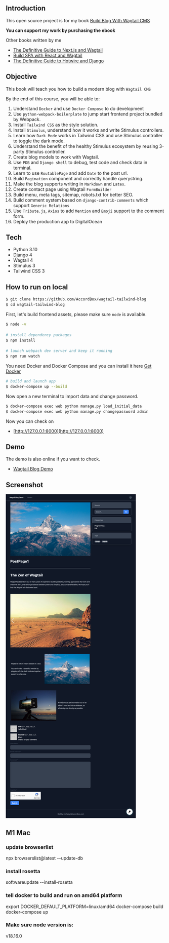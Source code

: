 ## Introduction

This open source project is for my book [Build Blog With Wagtail CMS](https://leanpub.com/buildblogwithwagtailcms/)

**You can support my work by purchasing the ebook**

Other books written by me

* [The Definitive Guide to Next.js and Wagtail](https://leanpub.com/the-definitive-guide-to-nextjs-and-wagtail/)
* [Build SPA with React and Wagtail](https://leanpub.com/react-wagtail)
* [The Definitive Guide to Hotwire and Django](https://leanpub.com/hotwire-django)

## Objective

This book will teach you how to build a modern blog with `Wagtail CMS`

By the end of this course, you will be able to:

1. Understand `Docker` and use `Docker Compose` to do development
1. Use `python-webpack-boilerplate` to jump start frontend project bundled by Webpack.  
1. Install `Tailwind CSS` as the style solution.
1. Install `Stimulus`, understand how it works and write Stimulus controllers.
1. Learn how `Dark Mode` works in Tailwind CSS and use Stimulus controller to toggle the dark mode.
1. Understand the benefit of the healthy Stimulus ecosystem by reusing 3-party Stimulus controller.
1. Create blog models to work with Wagtail.
1. Use `PDB` and `Django shell` to debug, test code and check data in terminal.
1. Learn to use `RoutablePage` and add `Date` to the post url.
1. Build `Pagination` component and correctly handle querystring.
1. Make the blog supports writing in `Markdown` and `Latex`.
1. Create contact page using Wagtail `FormBuilder`
1. Build menu, meta tags, sitemap, robots.txt for better SEO.
1. Build comment system based on `django-contrib-comments` which support `Generic Relations`
1. Use `Tribute.js`, `Axios` to add `Mention` and `Emoji` support to the comment form.
1. Deploy the production app to DigitalOcean

## Tech

* Python 3.10
* Django 4
* Wagtail 4
* Stimulus 3
* Tailwind CSS 3

## How to run on local

```bash
$ git clone https://github.com/AccordBox/wagtail-tailwind-blog
$ cd wagtail-tailwind-blog
```

First, let's build frontend assets, please make sure `node` is available.

```bash
$ node -v

# install dependency packages
$ npm install

# launch webpack dev server and keep it running
$ npm run watch
```

You need Docker and Docker Compose and you can install it here [Get Docker](https://docs.docker.com/get-docker/)

```bash
# build and launch app
$ docker-compose up --build
```

Now open a new terminal to import data and change password.

```bash
$ docker-compose exec web python manage.py load_initial_data
$ docker-compose exec web python manage.py changepassword admin
```

Now you can check on

* [http://127.0.0.1:8000](http://127.0.0.1:8000)

## Demo

The demo is also online if you want to check.

* [Wagtail Blog Demo](http://wagtail-blog.accordbox.com)

## Screenshot

![](./misc/screenshot.png)


## M1 Mac

### update browserlist 
npx browserslist@latest --update-db


### install rosetta
softwareupdate --install-rosetta

### tell docker to build and run on amd64 platform
export DOCKER_DEFAULT_PLATFORM=linux/amd64
docker-compose build
docker-compose up
### Make sure node version is:
v18.16.0